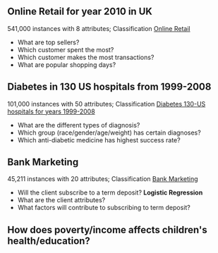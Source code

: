 ## Online Retail for year 2010 in UK
541,000 instances with 8 attributes; Classification
[Online Retail](https://archive.ics.uci.edu/ml/datasets/Online+Retail)

* What are top sellers?
* Which customer spent the most?
* Which customer makes the most transactions?
* What are popular shopping days?


## Diabetes in 130 US hospitals from 1999-2008
101,000 instances with 50 attributes; Classification
[Diabetes 130-US hospitals for years 1999-2008](https://archive.ics.uci.edu/ml/datasets/Diabetes+130-US+hospitals+for+years+1999-2008)

* What are the different types of diagnosis?
* Which group (race/gender/age/weight) has certain diagnoses?
* Which anti-diabetic medicine has highest success rate?

## Bank Marketing
45,211 instances with 20 attributes; Classification
[Bank Marketing](https://archive.ics.uci.edu/ml/datasets/Bank+Marketing)

* Will the client subscribe to a term deposit? __Logistic Regression__
* What are the client attributes?
* What factors will contribute to subscribing to term deposit?


## How does poverty/income affects children's health/education?

